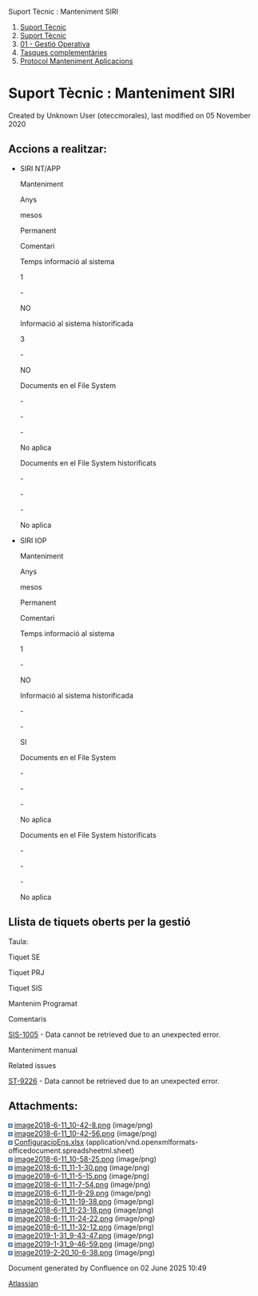 Suport Tècnic : Manteniment SIRI  

1.  [Suport Tècnic](index.html)
2.  [Suport Tècnic](13893782.html)
3.  [01 - Gestió Operativa](26313391.html)
4.  [Tasques complementàries](26313409.html)
5.  [Protocol Manteniment Aplicacions](Protocol-Manteniment-Aplicacions_39911467.html)

Suport Tècnic : Manteniment SIRI
================================

Created by Unknown User (oteccmorales), last modified on 05 November 2020

Accions a realitzar:
--------------------

*   SIRI NT/APP
    
    Manteniment
    
    Anys
    
    mesos
    
    Permanent
    
    Comentari
    
    Temps informació al sistema
    
    1
    
    \-
    
    NO
    
      
    
    Informació al sistema historificada
    
    3
    
    \-
    
    NO
    
      
    
    Documents en el File System
    
    \-
    
    \-
    
    \-
    
    No aplica 
    
    Documents en el File System historificats
    
    \-
    
    \-
    
    \-
    
    No aplica 
    

*   SIRI IOP
    
    Manteniment
    
    Anys
    
    mesos
    
    Permanent
    
    Comentari
    
    Temps informació al sistema
    
    1
    
    \-
    
    NO
    
      
    
    Informació al sistema historificada
    
    \-
    
    \-
    
    SI
    
      
    
    Documents en el File System
    
    \-
    
    \-
    
    \-
    
    No aplica 
    
    Documents en el File System historificats
    
    \-
    
    \-
    
    \-
    
    No aplica 
    

Llista de tiquets oberts per la gestió
--------------------------------------

Taula:

Tiquet SE

Tiquet PRJ

Tiquet SIS

Mantenim Programat

Comentaris

  

  

[SIS-1005](https://contacte.aoc.cat/browse/SIS-1005?src=confmacro) - Data cannot be retrieved due to an unexpected error.

Manteniment manual

  

  

  

Related issues

[ST-9226](https://contacte.aoc.cat/browse/ST-9226?src=confmacro) - Data cannot be retrieved due to an unexpected error.

  

Attachments:
------------

![](images/icons/bullet_blue.gif) [image2018-6-11\_10-42-8.png](attachments/41517226/41517227.png) (image/png)  
![](images/icons/bullet_blue.gif) [image2018-6-11\_10-42-56.png](attachments/41517226/41517228.png) (image/png)  
![](images/icons/bullet_blue.gif) [ConfiguracioEns.xlsx](attachments/41517226/41517229.xlsx) (application/vnd.openxmlformats-officedocument.spreadsheetml.sheet)  
![](images/icons/bullet_blue.gif) [image2018-6-11\_10-58-25.png](attachments/41517226/41517230.png) (image/png)  
![](images/icons/bullet_blue.gif) [image2018-6-11\_11-1-30.png](attachments/41517226/41517231.png) (image/png)  
![](images/icons/bullet_blue.gif) [image2018-6-11\_11-5-15.png](attachments/41517226/41517232.png) (image/png)  
![](images/icons/bullet_blue.gif) [image2018-6-11\_11-7-54.png](attachments/41517226/41517233.png) (image/png)  
![](images/icons/bullet_blue.gif) [image2018-6-11\_11-9-29.png](attachments/41517226/41517234.png) (image/png)  
![](images/icons/bullet_blue.gif) [image2018-6-11\_11-19-38.png](attachments/41517226/41517235.png) (image/png)  
![](images/icons/bullet_blue.gif) [image2018-6-11\_11-23-18.png](attachments/41517226/41517236.png) (image/png)  
![](images/icons/bullet_blue.gif) [image2018-6-11\_11-24-22.png](attachments/41517226/41517237.png) (image/png)  
![](images/icons/bullet_blue.gif) [image2018-6-11\_11-32-12.png](attachments/41517226/41517238.png) (image/png)  
![](images/icons/bullet_blue.gif) [image2019-1-31\_9-43-47.png](attachments/41517226/41517239.png) (image/png)  
![](images/icons/bullet_blue.gif) [image2019-1-31\_9-46-59.png](attachments/41517226/41517240.png) (image/png)  
![](images/icons/bullet_blue.gif) [image2019-2-20\_10-6-38.png](attachments/41517226/41517241.png) (image/png)  

Document generated by Confluence on 02 June 2025 10:49

[Atlassian](http://www.atlassian.com/)